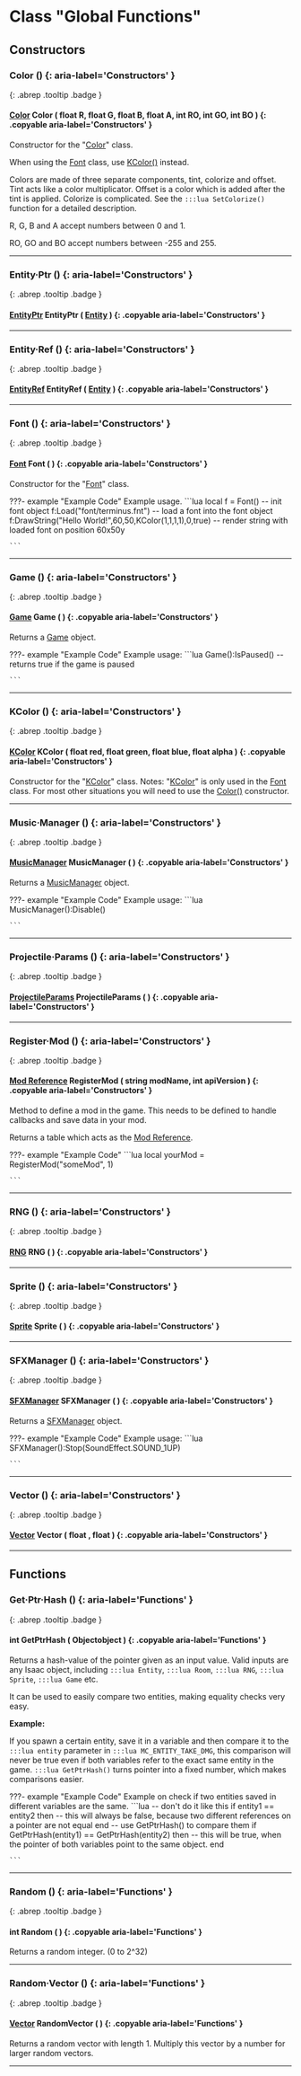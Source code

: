 # Class "Global Functions"
## Constructors
### Color () {: aria-label='Constructors' }
[ ](#){: .abrep .tooltip .badge }
#### [Color](Color.html) Color ( float R, float G, float B, float A, int RO, int GO, int BO ) {: .copyable aria-label='Constructors' }

Constructor for the "[Color](Color.html)" class.

When using the [Font](Font.html) class, use [KColor()](KColor.html) instead. 

Colors are made of three separate components, tint, colorize and offset. Tint acts like a color multiplicator. Offset is a color which is added after the tint is applied. Colorize is complicated. See the `:::lua SetColorize()` function for a detailed description.

R, G, B and A accept numbers between 0 and 1.

RO, GO and BO accept numbers between -255 and 255.
___ 
### Entity·Ptr () {: aria-label='Constructors' }
[ ](#){: .abrep .tooltip .badge }
#### [EntityPtr](EntityPtr.html) EntityPtr ( [Entity](Entity.html ) ) {: .copyable aria-label='Constructors' }

___ 
### Entity·Ref () {: aria-label='Constructors' }
[ ](#){: .abrep .tooltip .badge }
#### [EntityRef](EntityRef.html) EntityRef ( [Entity](Entity.html ) ) {: .copyable aria-label='Constructors' }

___ 
### Font () {: aria-label='Constructors' }
[ ](#){: .abrep .tooltip .badge }
#### [Font](Font.html) Font ( ) {: .copyable aria-label='Constructors' }

Constructor for the "[Font](Font.html)" class.

???- example "Example Code"
    Example usage.
    ```lua 
    local f = Font() -- init font object
    f:Load("font/terminus.fnt") -- load a font into the font object
    f:DrawString("Hello World!",60,50,KColor(1,1,1,1),0,true) -- render string with loaded font on position 60x50y
    
    ```

___ 
### Game () {: aria-label='Constructors' }
[ ](#){: .abrep .tooltip .badge }
#### [Game](Game.html) Game ( ) {: .copyable aria-label='Constructors' }

Returns a [Game](Game.html) object.

???- example "Example Code"
    Example usage:
    ```lua 
    Game():IsPaused()
    --returns true if the game is paused
    
    ```
___ 
### KColor () {: aria-label='Constructors' }
[ ](#){: .abrep .tooltip .badge }
#### [KColor](KColor.html) KColor ( float red, float green, float blue, float alpha ) {: .copyable aria-label='Constructors' }

Constructor for the "[KColor](KColor.html)" class.
Notes: "[KColor](KColor.html)" is only used in the [Font](Font.html) class. For most other situations you will need to use the [Color()](Color.html) constructor.
___ 
### Music·Manager () {: aria-label='Constructors' }
[ ](#){: .abrep .tooltip .badge }
#### [MusicManager](MusicManager.html) MusicManager ( ) {: .copyable aria-label='Constructors' }

Returns a [MusicManager](MusicManager.html) object.

???- example "Example Code"
    Example usage:
    ```lua 
    MusicManager():Disable()
    
    ```
___ 
### Projectile·Params () {: aria-label='Constructors' }
[ ](#){: .abrep .tooltip .badge }
#### [ProjectileParams](ProjectileParams.html) ProjectileParams ( ) {: .copyable aria-label='Constructors' }

___ 
### Register·Mod () {: aria-label='Constructors' }
[ ](#){: .abrep .tooltip .badge }
#### [Mod Reference](ModReference.html) RegisterMod ( string modName, int apiVersion ) {: .copyable aria-label='Constructors' }

Method to define a mod in the game. This needs to be defined to handle callbacks and save data in your mod.

Returns a table which acts as the [Mod Reference](ModReference.html).

???- example "Example Code"
    ```lua 
    local yourMod = RegisterMod("someMod", 1)
    
    ```

___ 
### RNG () {: aria-label='Constructors' }
[ ](#){: .abrep .tooltip .badge }
#### [RNG](RNG.html) RNG ( ) {: .copyable aria-label='Constructors' }

___ 
### Sprite () {: aria-label='Constructors' }
[ ](#){: .abrep .tooltip .badge }
#### [Sprite](Sprite.html) Sprite ( ) {: .copyable aria-label='Constructors' }

___ 
### SFXManager () {: aria-label='Constructors' }
[ ](#){: .abrep .tooltip .badge }
#### [SFXManager](SFXManager.html) SFXManager ( ) {: .copyable aria-label='Constructors' }

Returns a [SFXManager](SFXManager.html) object.

???- example "Example Code"
    Example usage:
    ```lua 
    SFXManager():Stop(SoundEffect.SOUND_1UP)
    
    ```
___ 
### Vector () {: aria-label='Constructors' }
[ ](#){: .abrep .tooltip .badge }
#### [Vector](Vector.html) Vector ( float , float ) {: .copyable aria-label='Constructors' }

___ 
## Functions
### Get·Ptr·Hash () {: aria-label='Functions' }
[ ](#){: .abrep .tooltip .badge }
#### int GetPtrHash ( Objectobject ) {: .copyable aria-label='Functions' }
Returns a hash-value of the pointer given as an input value. Valid inputs are any Isaac object, including `:::lua Entity`, `:::lua Room`, `:::lua RNG`, `:::lua Sprite`, `:::lua Game` etc.

It can be used to easily compare two entities, making equality checks very easy.

**Example:**

If you spawn a certain entity, save it in a variable and then compare it to the `:::lua entity` parameter in `:::lua MC_ENTITY_TAKE_DMG`, this comparison will never be true even if both variables refer to the exact same entity in the game. `:::lua GetPtrHash()` turns pointer into a fixed number, which makes comparisons easier.

???- example "Example Code"
    Example on check if two entities saved in different variables are the same.
    ```lua 
    -- don't do it like this
    if entity1 == entity2 then
        -- this will always be false, because two different references on a pointer are not equal
    end
    -- use GetPtrHash() to compare them
    if GetPtrHash(entity1) == GetPtrHash(entity2) then
        -- this will be true, when the pointer of both variables point to the same object.
    end
    
    ```

___ 
### Random () {: aria-label='Functions' }
[ ](#){: .abrep .tooltip .badge }
#### int Random ( ) {: .copyable aria-label='Functions' }
Returns a random integer. (0 to 2^32) 
___ 
### Random·Vector () {: aria-label='Functions' }
[ ](#){: .abrep .tooltip .badge }
#### [Vector](Vector.html) RandomVector ( ) {: .copyable aria-label='Functions' }
Returns a random vector with length 1. Multiply this vector by a number for larger random vectors.
___ 
